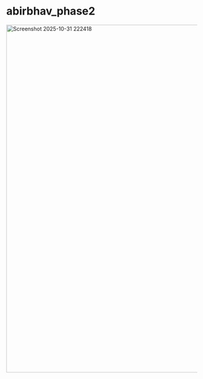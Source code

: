# abirbhav_phase2

<img width="1862" height="916" alt="Screenshot 2025-10-31 222418" src="https://github.com/user-attachments/assets/10a92de3-b881-4097-85c9-bb44f50a8c0b" />
